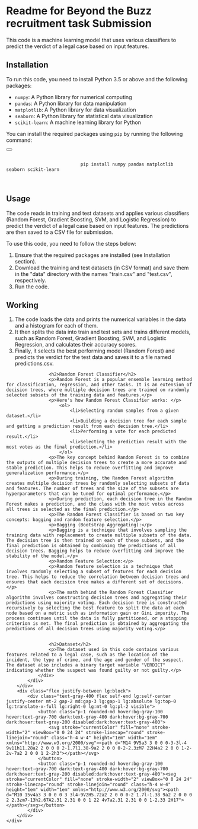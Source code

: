 <div class="relative flex w-[calc(100%-50px)] flex-col gap-1 md:gap-3 lg:w-[calc(100%-115px)]">
    <div class="flex flex-grow flex-col gap-3">
        <div class="min-h-[20px] flex flex-col items-start gap-4 whitespace-pre-wrap">
            <div class="markdown prose w-full break-words dark:prose-invert light">
                <h1>Readme for Beyond the Buzz recruitment task Submission</h1>
                    <p>This code is a machine learning model that uses various classifiers to predict the verdict of a legal case based on input features.</p>
                    <h2>Installation</h2>
                    <p>To run this code, you need to install Python 3.5 or above and the following packages:</p>
                    <ul>
                        <li>
                            <code>numpy</code>: A Python library for numerical computing</li>
                        <li><code>pandas</code>: A Python library for data manipulation</li>
                        <li><code>matplotlib</code>: A Python library for data visualization</li>
                        <li><code>seaborn</code>: A Python library for statistical data visualization</li>
                        <li><code>scikit-learn</code>: A machine learning library for Python</li>
                    </ul>
                    <p>You can install the required packages using <code>pip</code> by running the following command:</p>
                    <div class="codeHeader" id="code-try-0" data-bi-name="code-header">
                		<button type="button" class="action position-relative display-none-print" data-bi-name="copy">
                			<div class="successful-copy-alert position-absolute right-0 top-0 left-0 bottom-0 display-flex align-items-center justify-content-center has-text-success-invert has-background-success is-transparent" aria-hidden="true">
                				<span class="icon font-size-lg">
                					<span class="docon docon-check-mark"></span>
                				</span>
                			</div>
                		</button>
                	</div>
                    <pre tabindex="0" class="has-inner-focus ml-auto">
                        <code class="lang-console" data-author-content="pip install numpy pandas matplotlib seaborn scikit-learn">
                            <span>pip install numpy pandas matplotlib seaborn scikit-learn</span>
                        </code>
                    </pre>
                    <h2>Usage</h2>
                    <p>The code reads in training and test datasets and applies various classifiers (Random Forest, Gradient Boosting, SVM, and Logistic Regression) to predict the verdict of a legal case based on input features. The predictions are then saved to a CSV file for submission.</p>
                    <p>To use this code, you need to follow the steps below:</p>
                    <ol>
                        <li>Ensure that the required packages are installed (see Installation section).</li>
                        <li>Download the training and test datasets (in CSV format) and save them in the "data" directory with the names "train.csv" and "test.csv", respectively.</li>
                        <li>Run the code. </li>
                    </ol>
                    <h2>Working</h2>
                        <ol>
                            <li>The code loads the data and prints the numerical variables in the data and a histogram for each of them.</li>
                            <li>It then splits the data into train and test sets and trains different models, such as Random Forest, Gradient Boosting, SVM, and Logistic Regression, and calculates their accuracy scores.</li>
                            <li>Finally, it selects the best performing model (Random Forest) and predicts the verdict for the test data and saves it to a file named predictions.csv.</li>
                        </ol>
                    
                    <h2>Random Forest Classifier</h2>
                    <p>Random Forest is a popular ensemble learning method for classification, regression, and other tasks. It is an extension of decision trees, where multiple decision trees are trained on randomly selected subsets of the training data and features.</p>
                    <p>Here's how Random Forest Classifier works: </p>
                        <ol>                  
                            <li>Selecting random samples from a given dataset.</li>
                            <li>Building a decision tree for each sample and getting a prediction result from each decision tree.</li>
                            <li>Performing a vote for each predicted result.</li>
                            <li>Selecting the prediction result with the most votes as the final prediction.</li>
                        </ol>
                    <p>The key concept behind Random Forest is to combine the outputs of multiple decision trees to create a more accurate and stable prediction. This helps to reduce overfitting and improve generalization performance.</p>
                    <p>During training, the Random Forest algorithm creates multiple decision trees by randomly selecting subsets of data and features. The number of trees and the size of the subsets are hyperparameters that can be tuned for optimal performance.</p>
                    <p>During prediction, each decision tree in the Random Forest makes a prediction, and the class with the most votes across all trees is selected as the final prediction.</p>
                    <p>The Random Forest Classifier is based on two key concepts: bagging and random feature selection.</p>
                    <p>Bagging (Bootstrap Aggregating):</p>
                    <p>Bagging is a technique that involves sampling the training data with replacement to create multiple subsets of the data. The decision tree is then trained on each of these subsets, and the final prediction is obtained by combining the predictions of all decision trees. Bagging helps to reduce overfitting and improve the stability of the model.</p>
                    <p>Random Feature Selection:</p>
                    <p>Random feature selection is a technique that involves randomly selecting a subset of features for each decision tree. This helps to reduce the correlation between decision trees and ensures that each decision tree makes a different set of decisions.</p>
                    <p>The math behind the Random Forest Classifier algorithm involves constructing decision trees and aggregating their predictions using majority voting. Each decision tree is constructed recursively by selecting the best feature to split the data at each node based on a metric such as information gain or Gini impurity. The process continues until the data is fully partitioned, or a stopping criterion is met. The final prediction is obtained by aggregating the predictions of all decision trees using majority voting.</p>

                    
                    <h2>Dataset</h2>
                    <p>The dataset used in this code contains various features related to a legal case, such as the location of the incident, the type of crime, and the age and gender of the suspect. The dataset also includes a binary target variable "VERDICT" indicating whether the suspect was found guilty or not guilty.</p>
                </div>
            </div>
        </div>
        <div class="flex justify-between lg:block">
            <div class="text-gray-400 flex self-end lg:self-center justify-center mt-2 gap-2 md:gap-3 lg:gap-1 lg:absolute lg:top-0 lg:translate-x-full lg:right-0 lg:mt-0 lg:pl-2 visible">
                <button class="p-1 rounded-md hover:bg-gray-100 hover:text-gray-700 dark:text-gray-400 dark:hover:bg-gray-700 dark:hover:text-gray-200 disabled:dark:hover:text-gray-400">
                    <svg stroke="currentColor" fill="none" stroke-width="2" viewBox="0 0 24 24" stroke-linecap="round" stroke-linejoin="round" class="h-4 w-4" height="1em" width="1em" xmlns="http://www.w3.org/2000/svg"><path d="M14 9V5a3 3 0 0 0-3-3l-4 9v11h11.28a2 2 0 0 0 2-1.7l1.38-9a2 2 0 0 0-2-2.3zM7 22H4a2 2 0 0 1-2-2v-7a2 2 0 0 1 2-2h3"></path></svg>
                </button>
                <button class="p-1 rounded-md hover:bg-gray-100 hover:text-gray-700 dark:text-gray-400 dark:hover:bg-gray-700 dark:hover:text-gray-200 disabled:dark:hover:text-gray-400"><svg stroke="currentColor" fill="none" stroke-width="2" viewBox="0 0 24 24" stroke-linecap="round" stroke-linejoin="round" class="h-4 w-4" height="1em" width="1em" xmlns="http://www.w3.org/2000/svg"><path d="M10 15v4a3 3 0 0 0 3 3l4-9V2H5.72a2 2 0 0 0-2 1.7l-1.38 9a2 2 0 0 0 2 2.3zm7-13h2.67A2.31 2.31 0 0 1 22 4v7a2.31 2.31 0 0 1-2.33 2H17"></path></svg></button>
            </div>
        </div>
    </div>
</div>